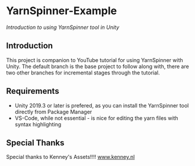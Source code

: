 # YarnSpinner-Example
*Introduction to using YarnSpinner tool in Unity*

## Introduction
This project is companion to YouTube tutorial for using YarnSpinner with Unity.  The default branch is the base project to follow along with, there are two other branches for incremental stages through the tutorial.

## Requirements
* Unity 2019.3 or later is prefered, as you can install the YarnSpinner tool directly from Package Manager
* VS-Code, while not essential - is nice for editing the yarn files with syntax highlighting

## Special Thanks
Special thanks to Kenney's Assets!!!!
www.kenney.nl

